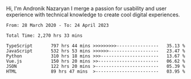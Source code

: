 Hi, I'm Andronik Nazaryan
I merge a passion for usability and user experience with technical knowledge to create cool digital experiences.


<!--START_SECTION:waka-->

```text
From: 28 March 2020 - To: 24 April 2023

Total Time: 2,270 hrs 33 mins

TypeScript       797 hrs 44 mins >>>>>>>>>----------------   35.13 %
JavaScript       532 hrs 53 mins >>>>>>-------------------   23.47 %
Python           310 hrs 18 mins >>>----------------------   13.67 %
Vue.js           150 hrs 20 mins >>-----------------------   06.62 %
JSON             122 hrs 20 mins >------------------------   05.39 %
HTML             89 hrs 47 mins  >------------------------   03.95 %
```

<!--END_SECTION:waka-->
